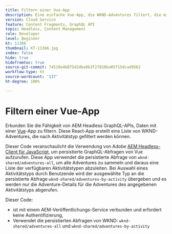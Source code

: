 ```yaml
---
title: Filtern einer Vue-App
description: Eine einfache Vue-App, die WKND-Adventures filtert, die mit Inhaltsfragmenten modelliert wurden.
version: Cloud Service
feature: Content Fragments, GraphQL API
topic: Headless, Content Management
role: Developer
level: Beginner
kt: 11366
thumbnail: KT-11366.jpg
index: false
hide: true
hidefromtoc: true
source-git-commit: 74510a4b075d2dba9b3f27018ba05f15dcad9562
workflow-type: ht
source-wordcount: '137'
ht-degree: 100%

---
```



# Filtern einer Vue-App

Erkunden Sie die Fähigkeit von AEM Headless GraphQL-APIs, Daten mit einer [Vue](https://vuejs.org/)-App zu filtern. Diese React-App erstellt eine Liste von WKND-Adventures, die nach Aktivitätstyp gefiltert werden können.

Dieser Code veranschaulicht die Verwendung von Adobe [AEM Headless-Client für JavaScript](https://github.com/adobe/aem-headless-client-js/blob/main/api-reference.md), um persistierte GraphQL-Abfragen von Vue aufzurufen. Diese App verwendet die persistierte Abfrage von `wknd-shared/adventures-all`, um alle Adventures zu sammeln und daraus eine Liste der verfügbaren Aktivitätstypen abzuleiten. Bei Auswahl eines Aktivitätstyps durch Benutzende wird der ausgewählte Typ an die persistierte Abfrage `wknd-shared/adventures-by-activity` übergeben und es werden nur die Adventure-Details für die Adventures des angegebenen Aktivitätstyps abgerufen.

Dieser Code:

+ ist mit einem AEM-Veröffentlichungs-Service verbunden und erfordert keine Authentifizierung,
+ Verwendet die persistierten Abfragen von WKND: `wknd-shared/adventures-all` und `wknd-shared/adventures-by-activity`
